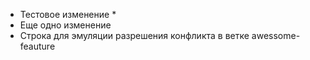 ﻿* Тестовое изменение *
* Еще одно изменение
* Строка для эмуляции разрешения конфликта в ветке awessome-feauture